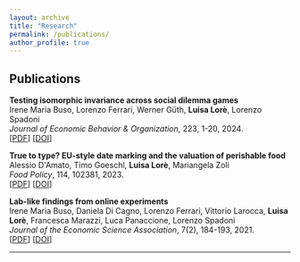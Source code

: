 ```yaml
---
layout: archive
title: "Research"
permalink: /publications/
author_profile: true
---
```


<!--## Job Market Paper

**[Title of Your JMP](files/jmp.pdf)**  
*Abstract*: Brief description of the paper (2-3 sentences about what you study and main findings).

--- -->

## Publications

**Testing isomorphic invariance across social dilemma games**  
Irene Maria Buso, Lorenzo Ferrari, Werner Güth, **Luisa Lorè**, Lorenzo Spadoni  
*Journal of Economic Behavior & Organization*, 223, 1-20, 2024.  
[[PDF](files/buso2024testing.pdf)] [[DOI](https://doi.org/10.1016/j.jebo.2024.04.001)]

**True to type? EU-style date marking and the valuation of perishable food**  
Alessio D'Amato, Timo Goeschl, **Luisa Lorè**, Mariangela Zoli  
*Food Policy*, 114, 102381, 2023.  
[[PDF](files/damato2023true.pdf)] [[DOI](https://doi.org/10.1016/j.foodpol.2022.102381)]

**Lab-like findings from online experiments**  
Irene Maria Buso, Daniela Di Cagno, Lorenzo Ferrari, Vittorio Larocca, **Luisa Lorè**, Francesca Marazzi, Luca Panaccione, Lorenzo Spadoni  
*Journal of the Economic Science Association*, 7(2), 184-193, 2021.  
[[PDF](files/buso2021lab.pdf)] [[DOI](https://doi.org/10.1007/s40881-021-00112-1)]

---

<!-- ## Working Papers

**[Paper Title 1](files/paper1.pdf)**  
(with Co-Author Name)  
*Abstract*: Brief description...

**[Paper Title 2](files/paper2.pdf)**  
*Abstract*: Brief description...

--- -->

<!-- ## Work in Progress

**Project Title 1**  
(with Co-Author Name, if any)  
Brief description of the project.

**Project Title 2**  
Brief description of the project.

--- -->

<!-- ## Others

**Other projects or reports**

**Project Title**  
Brief description.

--- -->

